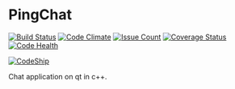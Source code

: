 # PingChat
[![Build Status](https://travis-ci.org/HoudayerPierre/PingChat.svg)](https://travis-ci.org/HoudayerPierre/PingChat)
[![Code Climate](https://codeclimate.com/github/HoudayerPierre/PingChat/badges/gpa.svg)](https://codeclimate.com/github/HoudayerPierre/PingChat)
[![Issue Count](https://codeclimate.com/github/HoudayerPierre/PingChat/badges/issue_count.svg)](https://codeclimate.com/github/HoudayerPierre/PingChat)
[![Coverage Status](https://coveralls.io/repos/HoudayerPierre/PingChat/badge.svg?branch=master&service=github)](https://coveralls.io/github/HoudayerPierre/PingChat?branch=master)
[![Code Health](https://landscape.io/github/HoudayerPierre/PingChat/master/landscape.svg?style=flat)](https://landscape.io/github/HoudayerPierre/PingChat/master)

[![CodeShip](https://codeship.com/projects/b28d1140-8890-0133-dcad-2eae657aa6d0/status?branch=master)](https://codeship.com/projects/123162)

Chat application on qt in c++.
